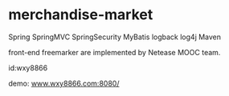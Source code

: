 # merchandise-market
Spring SpringMVC SpringSecurity MyBatis logback log4j Maven

front-end freemarker are implemented by Netease MOOC team.

id:wxy8866

demo: www.wxy8866.com:8080/
